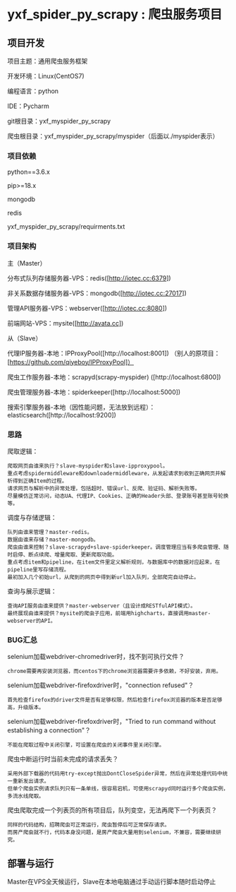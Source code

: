 yxf_spider_py_scrapy : 爬虫服务项目
=========================================================

## 项目开发

项目主题：通用爬虫服务框架  

开发环境：Linux(CentOS7)  

编程语言：python  

IDE：Pycharm  

git根目录：yxf_myspider_py_scrapy  

爬虫根目录：yxf_myspider_py_scrapy/myspider（后面以./myspider表示）  

### 项目依赖  

python==3.6.x  

pip>=18.x  

mongodb  

redis  

yxf_myspider_py_scrapy/requirments.txt  

### 项目架构

主（Master）  

分布式队列存储服务器-VPS：redis([http://iotec.cc:6379])  

非关系数据存储服务器-VPS：mongodb([http://iotec.cc:27017])  

管理API服务器-VPS：webserver([http://iotec.cc:8080])  

前端网站-VPS：mysite([http://avata.cc])  

从（Slave）  

代理IP服务器-本地：IPProxyPool([http://localhost:8001]) （别人的原项目：[https://github.com/qiyeboy/IPProxyPool]）  

爬虫工作服务器-本地：scrapyd(scrapy-myspider) ([http://localhost:6800])  

爬虫管理服务器-本地：spiderkeeper([http://localhost:5000])  

搜索引擎服务器-本地（因性能问题，无法放到远程）：elasticsearch([http://localhost:9200])  

### 思路

爬取逻辑：

	爬取网页由谁来执行？slave-myspider和slave-ipproxypool。
	重点考虑spidermiddleware和downloadermiddleware，从发起请求到收到正确网页并解析得到正确Item的过程。
	请求网页与解析中的异常处理，包括超时、错误url、反爬、验证码、解析失败等。
	尽量模仿正常访问，动态UA、代理IP、Cookies、正确的Header头部、登录账号甚至账号轮换等。

调度与存储逻辑：

	队列由谁来管理？master-redis。
	数据由谁来存储？master-mongodb。
	爬虫由谁来控制？slave-scrapyd+slave-spiderkeeper。调度管理应当有多爬虫管理、随时启停、断点续爬、增量爬取、更新爬取功能。
	重点考虑item和pipeline，在item文件里定义解析规则，与数据库中的数据对应起来，在pipeline里写存储流程。
	最初加入几个初始url，从爬到的网页中得到新url加入队列，全部爬完自动停止。

查询与展示逻辑：

	查询API服务由谁来提供？master-webserver（且设计成RESTfulAPI模式）。
	最终展现由谁来提供？mysite的爬虫子应用，前端用highcharts，直接调用master-webserver的API。

### BUG汇总

selenium加载webdriver-chromedriver时，找不到可执行文件？  

    chrome需要再安装浏览器，而centos下的chrome浏览器需要许多依赖，不好安装，弃用。  
    
selenium加载webdriver-firefoxdriver时，"connection refused"？  

    首先检查firefox的driver文件是否有足够权限，然后检查firefox浏览器的版本是否足够高，升级版本。  

selenium加载webdriver-firefoxdriver时，"Tried to run command without establishing a connection"？  

    不能在爬取过程中关闭引擎，可设置在爬虫的关闭事件里关闭引擎。  

爬虫中断运行时当前未完成的请求丢失？  

    采用外部下载器的代码用try-except抛出DontCloseSpider异常，然后在异常处理代码中统一重新发出请求。
    但单个爬虫实例请求队列只有一条单线，很容易宕机，可使用scrapyd同时运行多个爬虫实例，多流水线爬取。

爬虫爬取完成一个列表页的所有项目后，队列变空，无法再爬下一个列表页？

    同样的代码结构，招聘爬虫可正常运行，爬虫暂停后可正常保存请求。
    而房产爬虫就不行，代码本身没问题，是房产爬虫大量用到selenium，不兼容，需要继续研究。

## 部署与运行

Master在VPS全天候运行，Slave在本地电脑通过手动运行脚本随时启动停止  
